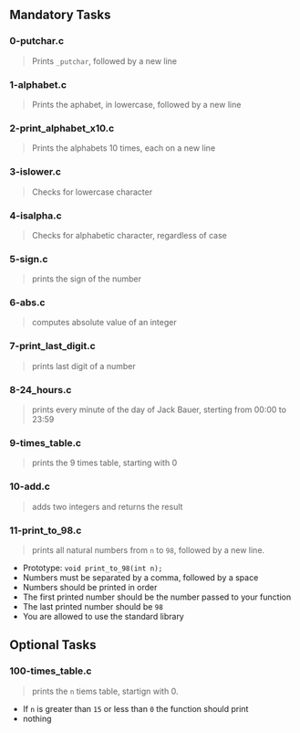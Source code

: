 ## Mandatory Tasks
### 0-putchar.c
> Prints `_putchar`, followed by a new line

### 1-alphabet.c
> Prints the aphabet, in lowercase, followed by a new line

### 2-print_alphabet_x10.c
> Prints the alphabets 10 times, each on a new line

### 3-islower.c
> Checks for lowercase character

### 4-isalpha.c
> Checks for alphabetic character, regardless of case

### 5-sign.c
> prints the sign of the number

### 6-abs.c
> computes absolute value of an integer

### 7-print_last_digit.c
> prints last digit of a number

### 8-24_hours.c
> prints every minute of the day of Jack Bauer, sterting from 00:00 to 23:59

### 9-times_table.c
> prints the 9 times table, starting with 0

### 10-add.c
> adds two integers and returns the result

### 11-print_to_98.c
> prints all natural numbers from `n` to `98`, followed by a new line.
* Prototype: `void print_to_98(int n);`
* Numbers must be separated by a comma, followed by a space
* Numbers should be printed in order
* The first printed number should be the number passed to your function
* The last printed number should be `98`
* You are allowed to use the standard library

## Optional Tasks
### 100-times_table.c
> prints the `n` tiems table, startign with 0.
* If `n` is greater than `15` or less than `0` the function should print
* nothing

